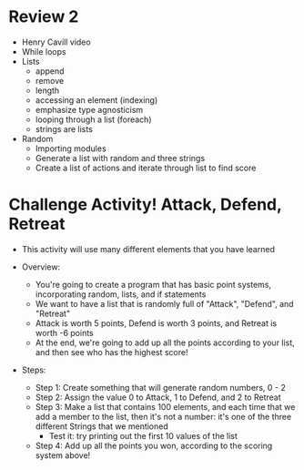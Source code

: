 #	Review 2
-	Henry Cavill video
-	While loops
-	Lists
	-	append
	-	remove
	-	length
	-	accessing an element (indexing)
	-	emphasize type agnosticism
	-	looping through a list (foreach)
	-	strings are lists
-	Random
	-	Importing modules
	-	Generate a list with random and three strings
	-	Create a list of actions and iterate through list to find score

# Challenge Activity! Attack, Defend, Retreat
- This activity will use many different elements that you have learned
- Overview:
	- You're going to create a program that has basic point systems, incorporating random, lists, and if statements
	- We want to have a list that is randomly full of "Attack", "Defend", and "Retreat"
	- Attack is worth 5 points, Defend is worth 3 points, and Retreat is worth -6 points
	- At the end, we're going to add up all the points according to your list, and then see who has the highest score!

- Steps:
	- Step 1: Create something that will generate random numbers, 0 - 2
	- Step 2: Assign the value 0 to Attack, 1 to Defend, and 2 to Retreat
	- Step 3: Make a list that contains 100 elements, and each time that we add a member to the list, then it's not a number: it's one of the three different Strings that we mentioned
		- Test it: try printing out the first 10 values of the list
	- Step 4: Add up all the points you won, according to the scoring system above!
